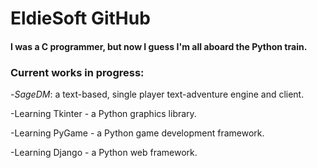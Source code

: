 <h1>EldieSoft GitHub</h1>
<h4>I was a C programmer, but now I guess I'm all aboard the Python train.</h4>


<h3>Current works in progress:</h3>

-<i>SageDM</i>: a text-based, single player text-adventure engine and client.

-Learning Tkinter - a Python graphics library.

-Learning PyGame - a Python game development framework. 

-Learning Django - a Python web framework.
